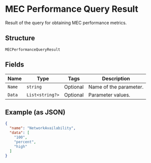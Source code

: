 
# MEC Performance Query Result

Result of the query for obtaining MEC performance metrics.

## Structure

`MECPerformanceQueryResult`

## Fields

| Name | Type | Tags | Description |
|  --- | --- | --- | --- |
| `Name` | `string` | Optional | Name of the parameter. |
| `Data` | `List<string?>` | Optional | Parameter values. |

## Example (as JSON)

```json
{
  "name": "NetworkAvailability",
  "data": [
    "100",
    "percent",
    "high"
  ]
}
```

